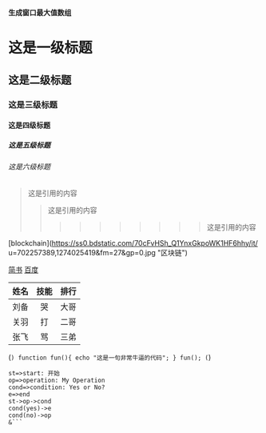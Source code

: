 **生成窗口最大值数组**
# 这是一级标题
## 这是二级标题
### 这是三级标题
#### 这是四级标题
##### 这是五级标题
###### 这是六级标题

>这是引用的内容
>>这是引用的内容
>>>>>>>>>>这是引用的内容

[blockchain](https://ss0.bdstatic.com/70cFvHSh_Q1YnxGkpoWK1HF6hhy/it/
u=702257389,1274025419&fm=27&gp=0.jpg "区块链")


[简书](http://jianshu.com)
[百度](http://baidu.com)


姓名|技能|排行
--|:--:|--:
刘备|哭|大哥
关羽|打|二哥
张飞|骂|三弟
    
    
    
(```)
    function fun(){
         echo "这是一句非常牛逼的代码";
    }
    fun();
(```)

```flow
st=>start: 开始
op=>operation: My Operation
cond=>condition: Yes or No?
e=>end
st->op->cond
cond(yes)->e
cond(no)->op
&```